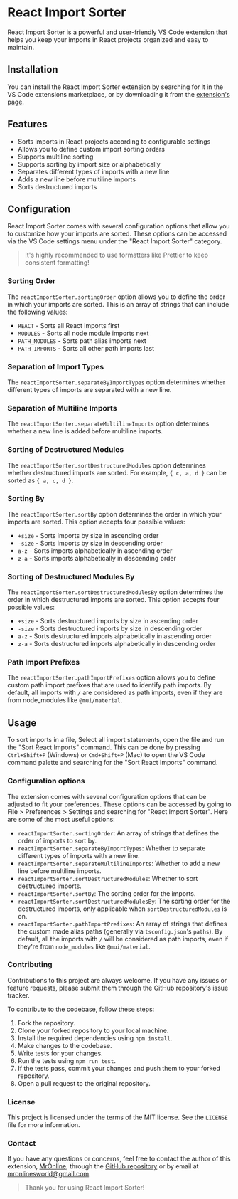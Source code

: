 # React Import Sorter

React Import Sorter is a powerful and user-friendly VS Code extension that helps you keep your imports in React projects organized and easy to maintain.

## Installation

You can install the React Import Sorter extension by searching for it in the VS Code extensions marketplace, or by downloading it from the [extension's page](https://marketplace.visualstudio.com/items?itemName=MrOnline.react-import-sorter).

## Features

- Sorts imports in React projects according to configurable settings
- Allows you to define custom import sorting orders
- Supports multiline sorting
- Supports sorting by import size or alphabetically
- Separates different types of imports with a new line
- Adds a new line before multiline imports
- Sorts destructured imports

## Configuration

React Import Sorter comes with several configuration options that allow you to customize how your imports are sorted. These options can be accessed via the VS Code settings menu under the "React Import Sorter" category.

> It's highly recommended to use formatters like Prettier to keep consistent formatting!

### Sorting Order

The `reactImportSorter.sortingOrder` option allows you to define the order in which your imports are sorted. This is an array of strings that can include the following values:

- `REACT` - Sorts all React imports first
- `MODULES` - Sorts all node module imports next
- `PATH_MODULES` - Sorts path alias imports next
- `PATH_IMPORTS` - Sorts all other path imports last

### Separation of Import Types

The `reactImportSorter.separateByImportTypes` option determines whether different types of imports are separated with a new line.

### Separation of Multiline Imports

The `reactImportSorter.separateMultilineImports` option determines whether a new line is added before multiline imports.

### Sorting of Destructured Modules

The `reactImportSorter.sortDestructuredModules` option determines whether destructured imports are sorted. For example, `{ c, a, d }` can be sorted as `{ a, c, d }`.

### Sorting By

The `reactImportSorter.sortBy` option determines the order in which your imports are sorted. This option accepts four possible values:

- `+size` - Sorts imports by size in ascending order
- `-size` - Sorts imports by size in descending order
- `a-z` - Sorts imports alphabetically in ascending order
- `z-a` - Sorts imports alphabetically in descending order

### Sorting of Destructured Modules By

The `reactImportSorter.sortDestructuredModulesBy` option determines the order in which destructured imports are sorted. This option accepts four possible values:

- `+size` - Sorts destructured imports by size in ascending order
- `-size` - Sorts destructured imports by size in descending order
- `a-z` - Sorts destructured imports alphabetically in ascending order
- `z-a` - Sorts destructured imports alphabetically in descending order

### Path Import Prefixes

The `reactImportSorter.pathImportPrefixes` option allows you to define custom path import prefixes that are used to identify path imports. By default, all imports with `/` are considered as path imports, even if they are from node_modules like `@mui/material`.

## Usage

To sort imports in a file, Select all import statements, open the file and run the "Sort React Imports" command. This can be done by pressing `Ctrl+Shift+P` (Windows) or `Cmd+Shift+P` (Mac) to open the VS Code command palette and searching for the "Sort React Imports" command.

### Configuration options

The extension comes with several configuration options that can be adjusted to fit your preferences. These options can be accessed by going to File > Preferences > Settings and searching for "React Import Sorter". Here are some of the most useful options:

- `reactImportSorter.sortingOrder`: An array of strings that defines the order of imports to sort by.
- `reactImportSorter.separateByImportTypes`: Whether to separate different types of imports with a new line.
- `reactImportSorter.separateMultilineImports`: Whether to add a new line before multiline imports.
- `reactImportSorter.sortDestructuredModules`: Whether to sort destructured imports.
- `reactImportSorter.sortBy`: The sorting order for the imports.
- `reactImportSorter.sortDestructuredModulesBy`: The sorting order for the destructured imports, only applicable when `sortDestructuredModules` is on.
- `reactImportSorter.pathImportPrefixes`: An array of strings that defines the custom made alias paths (generally via `tsconfig.json`'s `paths`). By default, all the imports with `/` will be considered as path imports, even if they're from `node_modules` like `@mui/material`.

### Contributing

Contributions to this project are always welcome. If you have any issues or feature requests, please submit them through the GitHub repository's issue tracker.

To contribute to the codebase, follow these steps:

1. Fork the repository.
2. Clone your forked repository to your local machine.
3. Install the required dependencies using `npm install`.
4. Make changes to the codebase.
5. Write tests for your changes.
6. Run the tests using `npm run test`.
7. If the tests pass, commit your changes and push them to your forked repository.
8. Open a pull request to the original repository.

### License

This project is licensed under the terms of the MIT license. See the `LICENSE` file for more information.

### Contact

If you have any questions or concerns, feel free to contact the author of this extension, [MrOnline](github.com/Mr0nline), through the [GitHub repository](https://github.com/Mr0nline/React-Import-Sorter) or by email at mronlinesworld@gmail.com.

> Thank you for using React Import Sorter!
